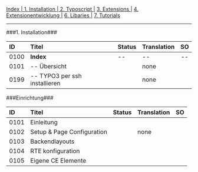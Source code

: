 [Index   | ](README.md)  [1. Installation   | ](1-installation.md)  [2. Typoscript   |](2-typoscript.md)   [3. Extensions  |](3-extensions.md)  [4. Extensionentwicklung  |](4-extensionentwicklung.md)  [6. Libaries  |](6-libaries.md)  [7. Tutorials](7-tutorials.md) 
***

###1. Installation###

| ID   | Titel                         | Status       | Translation | SO   |
| :--- | :---------------------------- | :----------- | :---------- | :--: |
| 0100 | **Index**                     | --           | --          | --   |
| 0101 | -- Übersicht                  |              | none        |      |
| 0199 | -- TYPO3 per ssh installieren |              | none        |      |


###Einrichtung###

| ID   | Titel                         | Status       | Translation | SO   |
| :--- | :---------------------------- | :----------- | :---------- | :--: |
| 0101 | Einleitung                    |              |             |      |
| 0102 | Setup & Page Configuration    |              | none        |      |
| 0103 | Backendlayouts                |              |             |      |
| 0104 | RTE konfiguration             |              |             |      |
| 0105 |Eigene CE Elemente             |              |             |      |
